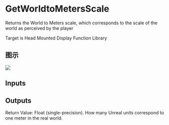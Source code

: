 # GetWorldtoMetersScale

Returns the World to Meters scale, which corresponds to the scale of the world as perceived by the player

Target is Head Mounted Display Function Library

## 图示

![]($-20221218-19235519.png)

## Inputs

## Outputs

Return Value: Float (single-precision). How many Unreal units correspond to one meter in the real world.

